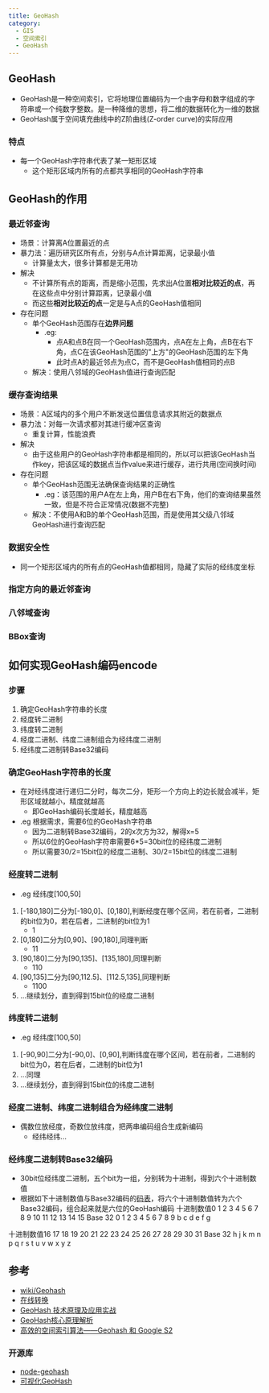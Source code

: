 ```yaml
---
title: GeoHash
category:
  - GIS
  - 空间索引
  - GeoHash
---
```

## GeoHash
- GeoHash是一种空间索引，它将地理位置编码为一个由字母和数字组成的字符串或一个纯数字整数。是一种降维的思想，将二维的数据转化为一维的数据
- GeoHash属于空间填充曲线中的Z阶曲线(Z-order curve)的实际应用
### 特点
- 每一个GeoHash字符串代表了某一矩形区域
    - 这个矩形区域内所有的点都共享相同的GeoHash字符串
## GeoHash的作用
### 最近邻查询
- 场景：计算离A位置最近的点
- 暴力法：遍历研究区所有点，分别与A点计算距离，记录最小值
    - 计算量太大，很多计算都是无用功
- 解决
    - 不计算所有点的距离，而是缩小范围，先求出A位置**相对比较近的点**，再在这些点中分别计算距离，记录最小值
    - 而这些**相对比较近的点**一定是与A点的GeoHash值相同
- 存在问题
    - 单个GeoHash范围存在**边界问题**
        - .eg:
            - 点A和点B在同一个GeoHash范围内，点A在左上角，点B在右下角，点C在该GeoHash范围的"上方"的GeoHash范围的左下角
            - 此时点A的最近邻点为点C，而不是GeoHash值相同的点B
    - 解决：使用八邻域的GeoHash值进行查询匹配
### 缓存查询结果
- 场景：A区域内的多个用户不断发送位置信息请求其附近的数据点
- 暴力法：对每一次请求都对其进行缓冲区查询
    - 重复计算，性能浪费
- 解决
    - 由于这些用户的GeoHash字符串都是相同的，所以可以把该GeoHash当作key，把该区域的数据点当作value来进行缓存，进行共用(空间换时间)
- 存在问题
    - 单个GeoHash范围无法确保查询结果的正确性
        - .eg：该范围的用户A在左上角，用户B在右下角，他们的查询结果虽然一致，但是不符合正常情况(数据不完整)
    - 解决：不使用A和B的单个GeoHash范围，而是使用其父级八邻域GeoHash进行查询匹配
### 数据安全性
- 同一个矩形区域内的所有点的GeoHash值都相同，隐藏了实际的经纬度坐标
### 指定方向的最近邻查询
### 八邻域查询
### BBox查询
## 如何实现GeoHash编码encode
### 步骤
1. 确定GeoHash字符串的长度
2. 经度转二进制
3. 纬度转二进制
4. 经度二进制、纬度二进制组合为经纬度二进制
5. 经纬度二进制转Base32编码
### 确定GeoHash字符串的长度
- 在对经纬度进行递归二分时，每次二分，矩形一个方向上的边长就会减半，矩形区域就越小，精度就越高
    - 即GeoHash编码长度越长，精度越高
- .eg 根据需求，需要6位的GeoHash字符串
    - 因为二进制转Base32编码，2的x次方为32，解得x=5
    - 所以6位的GeoHash字符串需要6*5=30bit位的经纬度二进制
    - 所以需要30/2=15bit位的经度二进制、30/2=15bit位的纬度二进制
### 经度转二进制
- .eg 经纬度[100,50]
1. [-180,180]二分为[-180,0]、[0,180],判断经度在哪个区间，若在前者，二进制的bit位为0，若在后者，二进制的bit位为1
    - 1
2. [0,180]二分为[0,90]、[90,180],同理判断
    - 11
3. [90,180]二分为[90,135]、[135,180],同理判断
    - 110
4. [90,135]二分为[90,112.5]、[112.5,135],同理判断
    - 1100
5. ...继续划分，直到得到15bit位的经度二进制
### 纬度转二进制
- .eg 经纬度[100,50]
1. [-90,90]二分为[-90,0]、[0,90],判断纬度在哪个区间，若在前者，二进制的bit位为0，若在后者，二进制的bit位为1
2. ...同理
3. ...继续划分，直到得到15bit位的纬度二进制
### 经度二进制、纬度二进制组合为经纬度二进制
- 偶数位放经度，奇数位放纬度，把两串编码组合生成新编码
    - 经纬经纬...
### 经纬度二进制转Base32编码
- 30bit位经纬度二进制，五个bit为一组，分别转为十进制，得到六个十进制数值
- 根据如下十进制数值与Base32编码的[码表](https://en.wikipedia.org/wiki/Geohash#Typical_and_main_usages)，将六个十进制数值转为六个Base32编码，组合起来就是六位的GeoHash编码
  十进制数值0	1	2	3	4	5	6	7	8	9	10	11	12	13	14	15
  Base 32	0	1	2	3	4	5	6	7	8	9	b	c	d	e	f	g

十进制数值16	17	18	19	20	21	22	23	24	25	26	27	28	29	30	31
Base 32	h	j	k	m	n	p	q	r	s	t	u	v	w	x	y	z
## 参考
- [wiki/Geohash](https://en.wikipedia.org/wiki/Geohash)
- [在线转换](http://geohash.org/)
- [GeoHash 技术原理及应用实战](https://zhuanlan.zhihu.com/p/645078866)
- [GeoHash核心原理解析](https://www.cnblogs.com/LBSer/p/3310455.html)
- [高效的空间索引算法——Geohash 和 Google S2](https://blog.csdn.net/AndersonHuang/article/details/134273121)
### 开源库
- [node-geohash](https://github.com/sunng87/node-geohash)
- [可视化GeoHash](https://github.com/missinglink/leaflet-spatial-prefix-tree)
